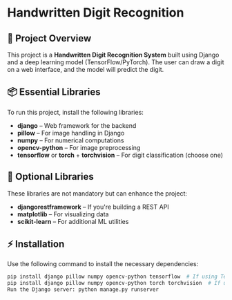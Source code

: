 # Handwritten Digit Recognition  

## 📌 Project Overview  
This project is a **Handwritten Digit Recognition System** built using Django and a deep learning model (TensorFlow/PyTorch). The user can draw a digit on a web interface, and the model will predict the digit.  

## 📦 Essential Libraries  
To run this project, install the following libraries:  

- **django** – Web framework for the backend  
- **pillow** – For image handling in Django  
- **numpy** – For numerical computations  
- **opencv-python** – For image preprocessing  
- **tensorflow** or **torch** + **torchvision** – For digit classification (choose one)  

## 🔹 Optional Libraries  
These libraries are not mandatory but can enhance the project:  

- **djangorestframework** – If you're building a REST API  
- **matplotlib** – For visualizing data  
- **scikit-learn** – For additional ML utilities  

## ⚡ Installation  
Use the following command to install the necessary dependencies:  

```sh
pip install django pillow numpy opencv-python tensorflow  # If using TensorFlow  
pip install django pillow numpy opencv-python torch torchvision  # If using PyTorch  
Run the Django server: python manage.py runserver
